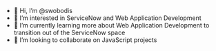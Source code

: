- 👋 Hi, I’m @swobodis
- 👀 I’m interested in ServiceNow and Web Application Development
- 🌱 I’m currently learning more about Web Application Development to transition out of the ServiceNow space
- 💞️ I’m looking to collaborate on JavaScript projects
